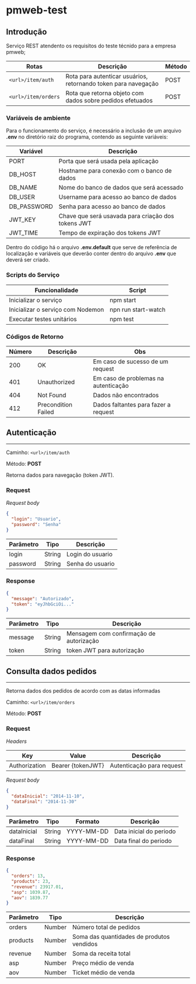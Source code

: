 # pmweb-test

## Introdução

Serviço REST atendento os requisitos do teste técnido para a empresa pmweb;

| Rotas               | Descrição                                                      | Método |
| ------------------- | -------------------------------------------------------------- | ------ |
| `<url>/item/auth`   | Rota para autenticar usuários, retornando token para navegação | POST   |
| `<url>/item/orders` | Rota que retorna objeto com dados sobre pedidos efetuados      | POST   |

### **Variáveis de ambiente**

Para o funcionamento do serviço, é necessário a inclusão de um arquivo **.env** no diretório raiz do programa, contendo as seguinte variáveis:

| Variável    | Descrição                                          |
| ----------- | -------------------------------------------------- |
| PORT        | Porta que será usada pela aplicação                |
| DB_HOST     | Hostname para conexão com o banco de dados         |
| DB_NAME     | Nome do banco de dados que será acessado           |
| DB_USER     | Username para acesso ao banco de dados             |
| DB_PASSWORD | Senha para acesso ao banco de dados                |
| JWT_KEY     | Chave que será usavada para criação dos tokens JWT |
| JWT_TIME    | Tempo de expiração dos tokens JWT                  |

Dentro do código há o arquivo **.env.default** que serve de referência de localização e variáveis que deverão conter dentro do arquivo **.env** que deverá ser criado.

### **Scripts do Serviço**

| Funcionalidade                    | Script              |
| --------------------------------- | ------------------- |
| Inicializar o serviço             | npm start           |
| Inicializar o serviço com Nodemon | npn run start-watch |
| Executar testes unitários         | npm test            |

### **Códigos de Retorno**

| Número | Descrição           | Obs                                  |
| ------ | ------------------- | ------------------------------------ |
| 200    | OK                  | Em caso de sucesso de um request     |
| 401    | Unauthorized        | Em caso de problemas na autenticação |
| 404    | Not Found           | Dados não encontrados                |
| 412    | Precondition Failed | Dados faltantes para fazer a request |

## Autenticação

---

Caminho: `<url>/item/auth`

Método: **POST**

Retorna dados para navegação (token JWT).

### **Request**

_Request body_

```json
{
  "login": "Usuario",
  "password": "Senha"
}
```

| Parâmetro | Tipo   | Descrição        |
| --------- | ------ | ---------------- |
| login     | String | Login do usuario |
| password  | String | Senha do usuario |

### **Response**

```json
{
  "message": "Autorizado",
  "token": "eyJhbGciOi..."
}
```

| Parâmetro | Tipo   | Descrição                               |
| --------- | ------ | --------------------------------------- |
| message   | String | Mensagem com confirmação de autorização |
| token     | String | token JWT para autorização              |

## Consulta dados pedidos

---

Retorna dados dos pedidos de acordo com as datas informadas

Caminho: `<url>/item/orders`

Método: **POST**

### **Request**

_Headers_

| Key           | Value             | Descrição                 |
|---------------|-------------------|---------------------------|
| Authorization | Bearer {tokenJWT} | Autenticação para request |

_Request body_

```json
{
  "dataInicial": "2014-11-10",
  "dataFinal": "2014-11-30"
}
```

| Parâmetro   | Tipo   | Formato    | Descrição               |
| ----------- | ------ | ---------- | ----------------------- |
| dataInicial | String | YYYY-MM-DD | Data inicial do periodo |
| dataFinal   | String | YYYY-MM-DD | Data final do periodo   |

### **Response**

```json
{
  "orders": 13,
  "products": 23,
  "revenue": 23917.01,
  "asp": 1039.87,
  "aov": 1839.77
}
```

| Parâmetro | Tipo   | Descrição                                 |
| --------- | ------ | ----------------------------------------- |
| orders    | Number | Número total de pedidos                   |
| products  | Number | Soma das quantidades de produtos vendidos |
| revenue   | Number | Soma da receita total                     |
| asp       | Number | Preço médio de venda                      |
| aov       | Number | Ticket médio de venda                     |
